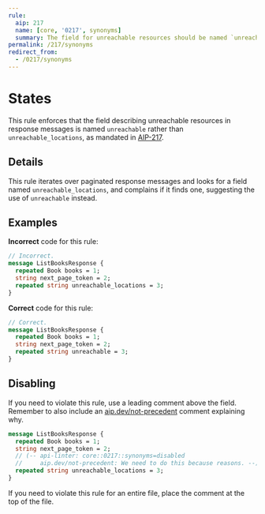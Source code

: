```yaml
---
rule:
  aip: 217
  name: [core, '0217', synonyms]
  summary: The field for unreachable resources should be named `unreachable`.
permalink: /217/synonyms
redirect_from:
  - /0217/synonyms
---
```


# States

This rule enforces that the field describing unreachable resources in response
messages is named `unreachable` rather than `unreachable_locations`, as
mandated in [AIP-217][].

## Details

This rule iterates over paginated response messages and looks for a field named
`unreachable_locations`, and complains if it finds one, suggesting the use of
`unreachable` instead.

## Examples

**Incorrect** code for this rule:

```proto
// Incorrect.
message ListBooksResponse {
  repeated Book books = 1;
  string next_page_token = 2;
  repeated string unreachable_locations = 3;
}
```

**Correct** code for this rule:

```proto
// Correct.
message ListBooksResponse {
  repeated Book books = 1;
  string next_page_token = 2;
  repeated string unreachable = 3;
}
```

## Disabling

If you need to violate this rule, use a leading comment above the field.
Remember to also include an [aip.dev/not-precedent][] comment explaining why.

```proto
message ListBooksResponse {
  repeated Book books = 1;
  string next_page_token = 2;
  // (-- api-linter: core::0217::synonyms=disabled
  //     aip.dev/not-precedent: We need to do this because reasons. --)
  repeated string unreachable_locations = 3;
}
```

If you need to violate this rule for an entire file, place the comment at the
top of the file.

[aip-217]: https://aip.dev/217
[aip.dev/not-precedent]: https://aip.dev/not-precedent
